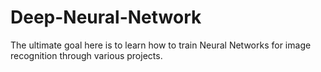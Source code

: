 # Deep-Neural-Network

The ultimate goal here is to learn how to train Neural Networks for image recognition through various projects.
